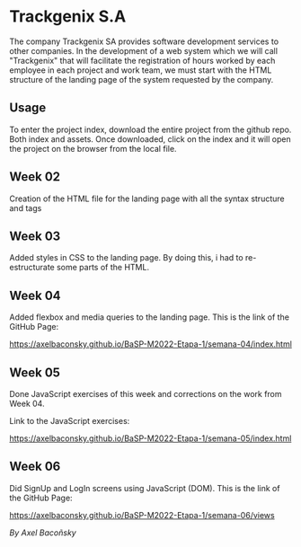 # Trackgenix S.A

The company Trackgenix SA provides software development services to other companies.
In the development of a web system which we will call "Trackgenix" that will facilitate the
registration of hours worked by each employee in each project and work team, we must start with the
HTML structure of the landing page of the system requested by the company.

## Usage

To enter the project index, download the entire project from the github repo. Both index and assets. Once downloaded, click on the index and it will open the project on the browser from the local file.

## Week 02

Creation of the HTML file for the landing page with all the syntax structure and tags

## Week 03

Added styles in CSS to the landing page. By doing this, i had to re-estructurate some parts of the HTML.

## Week 04

Added flexbox and media queries to the landing page. This is the link of the GitHub Page:

https://axelbaconsky.github.io/BaSP-M2022-Etapa-1/semana-04/index.html


## Week 05

Done JavaScript exercises of this week and corrections on the work from Week 04.

Link to the JavaScript exercises:

https://axelbaconsky.github.io/BaSP-M2022-Etapa-1/semana-05/index.html

## Week 06

Did SignUp and LogIn screens using JavaScript (DOM). This is the link of the GitHub Page:

https://axelbaconsky.github.io/BaSP-M2022-Etapa-1/semana-06/views


_By Axel Bacoñsky_

